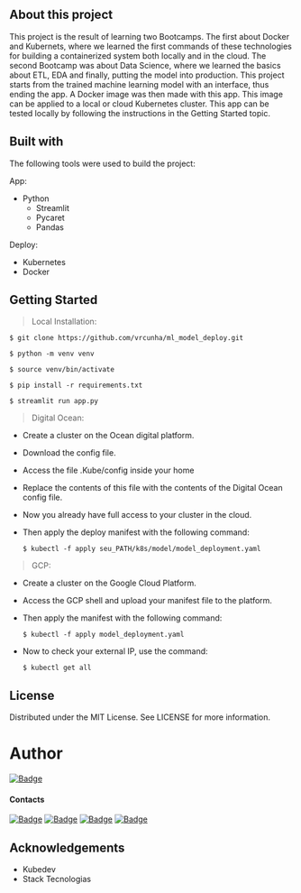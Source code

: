 ## About this project

This project is the result of learning two Bootcamps. The first about Docker and Kubernets, where we learned the first commands of these technologies for building a containerized system both locally and in the cloud. The second Bootcamp was about Data Science, where we learned the basics about ETL, EDA and finally, putting the model into production.
This project starts from the trained machine learning model with an interface, thus ending the app. A Docker image was then made with this app. This image can be applied to a local or cloud Kubernetes cluster.
This app can be tested locally by following the instructions in the Getting Started topic.

## Built with
The following tools were used to build the project:

App:
  + Python
    + Streamlit
    + Pycaret
    + Pandas

Deploy:
   + Kubernetes
   + Docker

## Getting Started

> Local Installation:

`$ git clone https://github.com/vrcunha/ml_model_deploy.git`


`$ python -m venv venv`


`$ source venv/bin/activate`


`$ pip install -r requirements.txt`


`$ streamlit run app.py`


> Digital Ocean:

- Create a cluster on the Ocean digital platform.
- Download the config file.
- Access the file .Kube/config inside your home
- Replace the contents of this file with the contents of the Digital Ocean config file.
- Now you already have full access to your cluster in the cloud.
- Then apply the deploy manifest with the following command:

  `$ kubectl -f apply seu_PATH/k8s/model/model_deployment.yaml`

> GCP:

- Create a cluster on the Google Cloud Platform.
- Access the GCP shell and upload your manifest file to the platform.
- Then apply the manifest with the following command:

  `$ kubectl -f apply model_deployment.yaml`

- Now to check your external IP, use the command:

  `$ kubectl get all`

## License

Distributed under the MIT License. See LICENSE for more information.

# Author
[![Badge](https://img.shields.io/badge/Autor-Victor_Cunha-07405E?style=for-the-badge)](https://github.com/vrcunha/)

#### Contacts

[![Badge](https://img.shields.io/badge/Github-black?style=for-the-badge&logo=github)](https://github.com/vrcunha)
[![Badge](https://img.shields.io/badge/LinkedIn-blue?style=for-the-badge&logo=linkedin)](https://www.linkedin.com/in/victor-de-rezende-cunha)
[![Badge](https://img.shields.io/badge/Telegram-blue?style=for-the-badge&logo=telegram)](https://t.me/VictorRCunha)
[![Badge](https://img.shields.io/badge/Gmail-D14836?style=for-the-badge&logo=gmail&logoColor=white)](mailto:cunhavictorr@gmail.com)

## Acknowledgements

- Kubedev
- Stack Tecnologias

